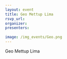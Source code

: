 ```yaml
---
layout: event
title: Geo Mettup Lima
rsvp_url: 
organizer: 
presenters:
    
image: /img_events/Geo.png
---
```

Geo Mettup Lima

